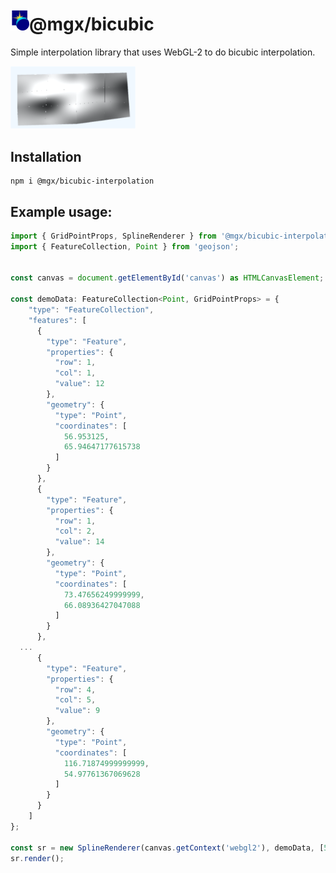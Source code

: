 <h1><img src="https://raw.githubusercontent.com/MichaelLangbein/mgx/main/logo.svg" width="30">@mgx/bicubic</h1>

Simple interpolation library that uses WebGL-2 to do bicubic interpolation.

<img src="https://raw.githubusercontent.com/MichaelLangbein/mgx/main/bicubic/example.png" width="200">

## Installation
```
npm i @mgx/bicubic-interpolation
```

## Example usage: 

```js
import { GridPointProps, SplineRenderer } from '@mgx/bicubic-interpolation';
import { FeatureCollection, Point } from 'geojson';


const canvas = document.getElementById('canvas') as HTMLCanvasElement;

const demoData: FeatureCollection<Point, GridPointProps> = {
    "type": "FeatureCollection",
    "features": [
      {
        "type": "Feature",
        "properties": {
          "row": 1,
          "col": 1,
          "value": 12
        },
        "geometry": {
          "type": "Point",
          "coordinates": [
            56.953125,
            65.94647177615738
          ]
        }
      },
      {
        "type": "Feature",
        "properties": {
          "row": 1,
          "col": 2,
          "value": 14
        },
        "geometry": {
          "type": "Point",
          "coordinates": [
            73.47656249999999,
            66.08936427047088
          ]
        }
      },
  ...
      {
        "type": "Feature",
        "properties": {
          "row": 4,
          "col": 5,
          "value": 9
        },
        "geometry": {
          "type": "Point",
          "coordinates": [
            116.71874999999999,
            54.97761367069628
          ]
        }
      }
    ]
};

const sr = new SplineRenderer(canvas.getContext('webgl2'), demoData, [53.4375, 51.944264879028765, 119.53125, 68.13885164925573]);
sr.render();

```

